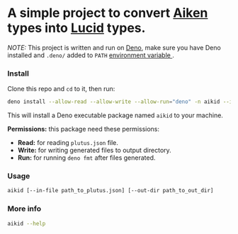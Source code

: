 # A simple project to convert [Aiken](https://aiken-lang.org/) types into [Lucid](https://lucid.spacebudz.io/) types.
*NOTE:* This project is written and run on [Deno](https://deno.com/), make sure you have Deno installed and `.deno/` added to `PATH` [environment variable ](https://github.com/alexal1/Insomniac/wiki/Adding-platform-tools-to-the-PATH-environment-variable).
### Install
Clone this repo and `cd` to it, then run:
```bash
deno install --allow-read --allow-write --allow-run="deno" -n aikid --import-map deno.json src/main.ts
```
This will install a Deno executable package named `aikid` to your machine.

**Permissions:** this package need these permissions:
- **Read:** for reading `plutus.json` file.
- **Write:** for writing generated files to output directory.
- **Run:** for running `deno fmt` after files generated.
### Usage
```bash
aikid [--in-file path_to_plutus.json] [--out-dir path_to_out_dir]
```
### More info
```bash
aikid --help
```